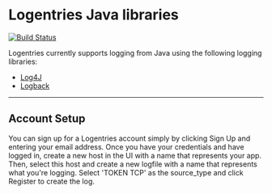 Logentries Java libraries
=========================

[![Build Status](https://travis-ci.org/m0wfo/le_java.png?branch=chris)](https://travis-ci.org/m0wfo/le_java)

Logentries currently supports logging from Java using the following logging libraries:

* [Log4J](https://github.com/logentries/le_java/tree/logentries/logentries-log4j)
* [Logback](https://github.com/logentries/le_java/tree/logentries/logentries-logback)

--------------------------------------------------------------

Account Setup
-------------
You can sign up for a Logentries account simply by clicking Sign Up and entering your email address. Once you have your credentials and have logged in,
create a new host in the UI with a name that represents your app. Then, select this host and create a new logfile with a name that represents what you're
logging. Select 'TOKEN TCP' as the source_type and click Register to create the log.
